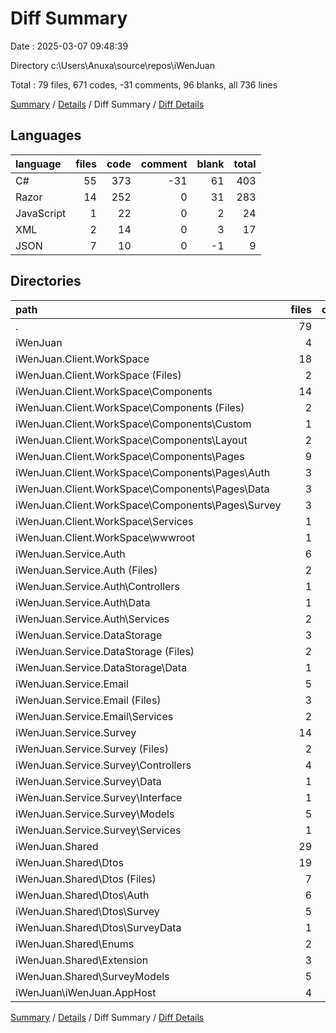 # Diff Summary

Date : 2025-03-07 09:48:39

Directory c:\\Users\\Anuxa\\source\\repos\\iWenJuan

Total : 79 files,  671 codes, -31 comments, 96 blanks, all 736 lines

[Summary](results.md) / [Details](details.md) / Diff Summary / [Diff Details](diff-details.md)

## Languages
| language | files | code | comment | blank | total |
| :--- | ---: | ---: | ---: | ---: | ---: |
| C# | 55 | 373 | -31 | 61 | 403 |
| Razor | 14 | 252 | 0 | 31 | 283 |
| JavaScript | 1 | 22 | 0 | 2 | 24 |
| XML | 2 | 14 | 0 | 3 | 17 |
| JSON | 7 | 10 | 0 | -1 | 9 |

## Directories
| path | files | code | comment | blank | total |
| :--- | ---: | ---: | ---: | ---: | ---: |
| . | 79 | 671 | -31 | 96 | 736 |
| iWenJuan | 4 | -26 | 6 | 2 | -18 |
| iWenJuan.Client.WorkSpace | 18 | 284 | 0 | 34 | 318 |
| iWenJuan.Client.WorkSpace (Files) | 2 | 7 | 0 | 0 | 7 |
| iWenJuan.Client.WorkSpace\\Components | 14 | 252 | 0 | 31 | 283 |
| iWenJuan.Client.WorkSpace\\Components (Files) | 2 | -2 | 0 | 0 | -2 |
| iWenJuan.Client.WorkSpace\\Components\\Custom | 1 | 52 | 0 | 7 | 59 |
| iWenJuan.Client.WorkSpace\\Components\\Layout | 2 | 13 | 0 | -2 | 11 |
| iWenJuan.Client.WorkSpace\\Components\\Pages | 9 | 189 | 0 | 26 | 215 |
| iWenJuan.Client.WorkSpace\\Components\\Pages\\Auth | 3 | 17 | 0 | 1 | 18 |
| iWenJuan.Client.WorkSpace\\Components\\Pages\\Data | 3 | 162 | 0 | 21 | 183 |
| iWenJuan.Client.WorkSpace\\Components\\Pages\\Survey | 3 | 10 | 0 | 4 | 14 |
| iWenJuan.Client.WorkSpace\\Services | 1 | 3 | 0 | 1 | 4 |
| iWenJuan.Client.WorkSpace\\wwwroot | 1 | 22 | 0 | 2 | 24 |
| iWenJuan.Service.Auth | 6 | 40 | 4 | 7 | 51 |
| iWenJuan.Service.Auth (Files) | 2 | 15 | 3 | 1 | 19 |
| iWenJuan.Service.Auth\\Controllers | 1 | 4 | -1 | 4 | 7 |
| iWenJuan.Service.Auth\\Data | 1 | 4 | 0 | 1 | 5 |
| iWenJuan.Service.Auth\\Services | 2 | 17 | 2 | 1 | 20 |
| iWenJuan.Service.DataStorage | 3 | 21 | 3 | 1 | 25 |
| iWenJuan.Service.DataStorage (Files) | 2 | 18 | 3 | 1 | 22 |
| iWenJuan.Service.DataStorage\\Data | 1 | 3 | 0 | 0 | 3 |
| iWenJuan.Service.Email | 5 | 18 | 2 | 3 | 23 |
| iWenJuan.Service.Email (Files) | 3 | 17 | 0 | 1 | 18 |
| iWenJuan.Service.Email\\Services | 2 | 1 | 2 | 2 | 5 |
| iWenJuan.Service.Survey | 14 | 249 | -52 | 37 | 234 |
| iWenJuan.Service.Survey (Files) | 2 | 14 | 1 | 2 | 17 |
| iWenJuan.Service.Survey\\Controllers | 4 | 210 | 7 | 31 | 248 |
| iWenJuan.Service.Survey\\Data | 1 | 3 | 0 | 1 | 4 |
| iWenJuan.Service.Survey\\Interface | 1 | -10 | -28 | -6 | -44 |
| iWenJuan.Service.Survey\\Models | 5 | 75 | 0 | 18 | 93 |
| iWenJuan.Service.Survey\\Services | 1 | -43 | -32 | -9 | -84 |
| iWenJuan.Shared | 29 | 85 | 6 | 12 | 103 |
| iWenJuan.Shared\\Dtos | 19 | 81 | 6 | 20 | 107 |
| iWenJuan.Shared\\Dtos (Files) | 7 | -74 | 0 | -22 | -96 |
| iWenJuan.Shared\\Dtos\\Auth | 6 | 70 | 6 | 22 | 98 |
| iWenJuan.Shared\\Dtos\\Survey | 5 | 76 | 0 | 18 | 94 |
| iWenJuan.Shared\\Dtos\\SurveyData | 1 | 9 | 0 | 2 | 11 |
| iWenJuan.Shared\\Enums | 2 | 29 | 0 | 3 | 32 |
| iWenJuan.Shared\\Extension | 3 | 50 | 0 | 7 | 57 |
| iWenJuan.Shared\\SurveyModels | 5 | -75 | 0 | -18 | -93 |
| iWenJuan\\iWenJuan.AppHost | 4 | -26 | 6 | 2 | -18 |

[Summary](results.md) / [Details](details.md) / Diff Summary / [Diff Details](diff-details.md)